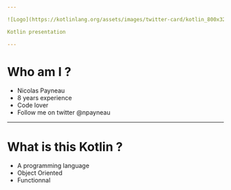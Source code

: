 ```yaml
---

![Logo](https://kotlinlang.org/assets/images/twitter-card/kotlin_800x320.png)

Kotlin presentation

---
```


# Who am I ?

* Nicolas Payneau
* 8 years experience
* Code lover
* Follow me on twitter @npayneau

---

# What is this Kotlin ?

* A programming language
* Object Oriented
* Functionnal
